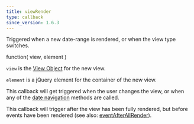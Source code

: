 ```yaml
---
title: viewRender
type: callback
since_version: 1.6.3
---
```


Triggered when a new date-range is rendered, or when the view type switches.

<div class='spec' markdown='1'>
function( view, element )
</div>

`view` is the [View Object](view-object) for the new view.

`element` is a jQuery element for the container of the new view.

This callback will get triggered when the user changes the view, or when any of the [date navigation](date-navigation) methods are called.

This callback will trigger after the view has been fully rendered, but before events have been rendered (see also: [eventAfterAllRender](eventAfterAllRender)).
